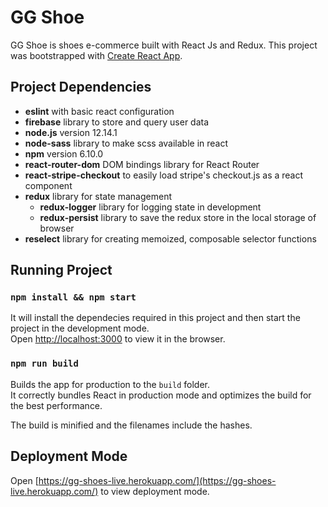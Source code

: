# GG Shoe
GG Shoe is shoes e-commerce built with React Js and Redux. This project was bootstrapped with [Create React App](https://github.com/facebook/create-react-app).

## Project Dependencies
- **eslint** with basic react configuration
- **firebase** library to store and query user data
- **node.js** version 12.14.1
- **node-sass** library to make scss available in react
- **npm** version 6.10.0
- **react-router-dom** DOM bindings library for React Router
- **react-stripe-checkout** to easily load stripe's checkout.js as a react component
- **redux** library for state management
    - **redux-logger** library for logging state in development
    - **redux-persist** library to save the redux store in the local storage of browser
- **reselect** library for creating memoized, composable selector functions

## Running Project

### `npm install && npm start` 

It will install the dependecies required in this project and then start the project in the development mode. <br />
Open [http://localhost:3000](http://localhost:3000) to view it in the browser.

### `npm run build`

Builds the app for production to the `build` folder.<br />
It correctly bundles React in production mode and optimizes the build for the best performance.

The build is minified and the filenames include the hashes.<br />

## Deployment Mode
Open [https://gg-shoes-live.herokuapp.com/](https://gg-shoes-live.herokuapp.com/) to view deployment mode.
